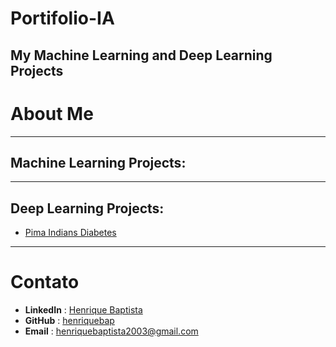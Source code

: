 # Portifolio-IA
My Machine Learning and Deep Learning Projects
---
# About Me

---
## Machine Learning Projects:


---
## Deep Learning Projects:
- [Pima Indians Diabetes](https://github.com/henriquebap/Machine_Learning_HB/tree/main/Keras)

---
# Contato
- **LinkedIn** : [Henrique Baptista](https://www.linkedin.com/in/henrique-baptista777/)
- **GitHub** : [henriquebap](https://github.com/henriquebap)
- **Email** : [henriquebaptista2003@gmail.com](mailto:henriquebaptista2003@gmail.com)
